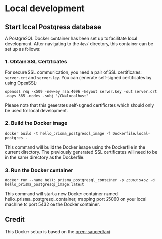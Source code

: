 # Local development

## Start local Postgress database

A PostgreSQL Docker container has been set up to facilitate local development. After navigating to the `dev/` directory, this container can be set up as follows:

### 1. Obtain SSL Certificates

For secure SSL communication, you need a pair of SSL certificates: `server.crt` and `server.key`. You can generate self-signed certificates by using OpenSSL:

```source-shell
openssl req -x509 -newkey rsa:4096 -keyout server.key -out server.crt -days 365 -nodes -subj "/CN=localhost"
```

Please note that this generates self-signed certificates which should only be used for local development.

### 2. Build the Docker image

```source-shell
docker build -t hello_prisma_postgresql_image -f Dockerfile.local-postgres .
```

This command will build the Docker image using the Dockerfile in the current directory. The previously generated SSL certificates will need to be in the same directory as the Dockerfile.

### 3. Run the Docker container

```source-shell
docker run --name hello_prisma_postgresql_container -p 25060:5432 -d hello_prisma_postgresql_image:latest
```

This command will start a new Docker container named hello_prisma_postgresql_container, mapping port 25060 on your local machine to port 5432 on the Docker container.

## Credit

This Docker setup is based on the [open-sauced/api](https://github.com/open-sauced/api/tree/09f37a29d0f4b9606fc57efe471725fd9040baba#%EF%B8%8F-setting-up-a-postgresql-database-locally)
